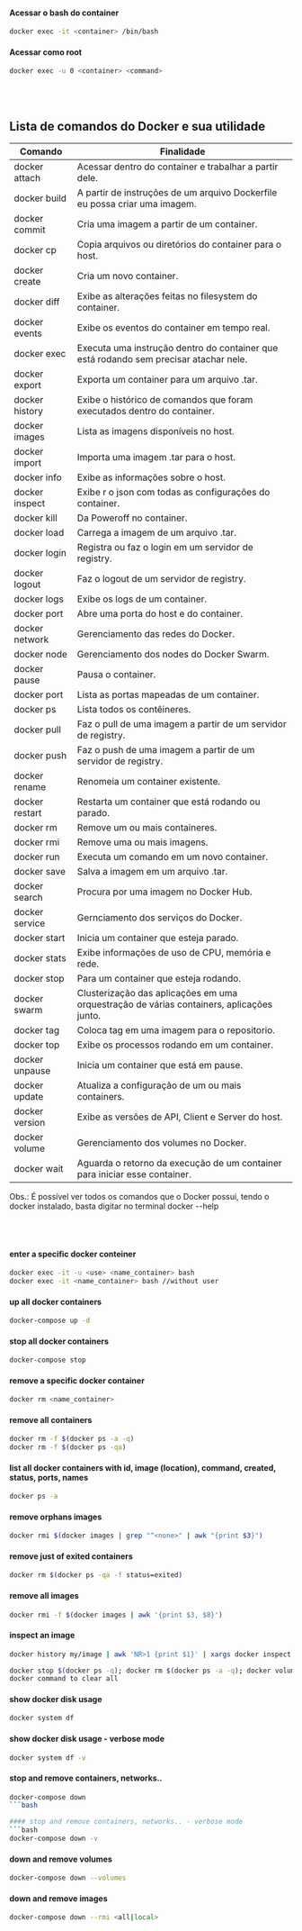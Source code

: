 #### Acessar o bash do container
```bash
docker exec -it <container> /bin/bash
```
#### Acessar como root
```bash
docker exec -u 0 <container> <command>
```

<br><br>

## Lista de comandos do Docker e sua utilidade

Comando        | Finalidade      
-------------- | -------------------------------
docker attach  |Acessar dentro do container e trabalhar a partir dele. 
docker build   |A partir de instruções de um arquivo Dockerfile eu possa criar uma imagem. 
docker commit  |Cria uma imagem a partir de um container.
docker cp      |Copia arquivos ou diretórios do container para o host.
docker create  |Cria um novo container.
docker diff    |Exibe as alterações feitas no filesystem do container.
docker events  |Exibe os eventos do container em tempo real.
docker exec    |Executa uma instrução dentro do container que está rodando sem precisar atachar nele.
docker export  |Exporta um container para um arquivo .tar.
docker history |Exibe o histórico de comandos que foram executados dentro do container.
docker images  |Lista as imagens disponíveis no host.
docker import  |Importa uma imagem .tar para o host.
docker info    |Exibe as informações sobre o host.
docker inspect |Exibe r o json com todas as configurações do container.
docker kill    |Da Poweroff no container.
docker load    |Carrega a imagem de um arquivo .tar.
docker login   |Registra ou faz o login em um servidor de registry.
docker logout  |Faz o logout de um servidor de registry.
docker logs    |Exibe os logs de um container.
docker port    |Abre uma porta do host e do container.
docker network |Gerenciamento das redes do Docker.
docker node    |Gerenciamento dos nodes do Docker Swarm.
docker pause   |Pausa o container.
docker port    |Lista as portas mapeadas de um container.
docker ps      | Lista todos os contêineres.
docker pull    |Faz o pull de uma imagem a partir de um servidor de registry.
docker push    |Faz o push de uma imagem a partir de um servidor de registry.
docker rename  |Renomeia um container existente.
docker restart |Restarta um container que está rodando ou parado.
docker rm      |Remove um ou mais containeres.
docker rmi     |Remove uma ou mais imagens.
docker run     |Executa um comando em um novo container.
docker save    |Salva a imagem em um arquivo .tar.
docker search  |Procura por uma imagem no Docker Hub.
docker service |Gernciamento dos serviços do Docker.
docker start   |Inicia um container que esteja parado.
docker stats   |Exibe informações de uso de CPU, memória e rede.
docker stop    |Para um container que esteja rodando.
docker swarm   |Clusterização das aplicações em uma orquestração de várias containers, aplicações junto.
docker tag     |Coloca tag em uma imagem para o repositorio.
docker top     |Exibe os processos rodando em um container.
docker unpause |Inicia um container que está em pause.
docker update  |Atualiza a configuração de um ou mais containers.
docker version |Exibe as versões de API, Client e Server do host.
docker volume  |Gerenciamento dos volumes no Docker.
docker wait    |Aguarda o retorno da execução de um container para iniciar esse container.

Obs.: É possível ver todos os comandos que o Docker possui, tendo o docker instalado, basta digitar no terminal docker --help


<br><br>


#### enter a specific docker conteiner
```bash
docker exec -it -u <use> <name_container> bash
docker exec -it <name_container> bash //without user
```

#### up all docker containers
```bash
docker-compose up -d
```

#### stop all docker containers
```bash
docker-compose stop
```

#### remove a specific docker container
```bash
docker rm <name_container>
```

#### remove all containers
```bash
docker rm -f $(docker ps -a -q)
docker rm -f $(docker ps -qa)
```

#### list all docker containers with id, image (location), command, created, status, ports, names
```bash
docker ps -a
```

#### remove orphans images
```bash
docker rmi $(docker images | grep "^<none>" | awk "{print $3}")
```

#### remove just of exited containers
```bash
docker rm $(docker ps -qa -f status=exited)
```

#### remove all images
```bash
docker rmi -f $(docker images | awk '{print $3, $8}')
```

#### inspect an image
```bash
docker history my/image | awk 'NR>1 {print $1}' | xargs docker inspect --format '{{ ((index .ContainerConfig.Cmd ) 0) }}'

docker stop $(docker ps -q); docker rm $(docker ps -a -q); docker volume rm $(docker volume ls -q); docker rmi $(docker images -q); docker network rm $(docker network ls -q);
docker command to clear all
```

#### show docker disk usage
```bash
docker system df
```

#### show docker disk usage - verbose mode
```bash
docker system df -v
```

#### stop and remove containers, networks..
```bash
docker-compose down 
```bash

#### stop and remove containers, networks.. - verbose mode
```bash
docker-compose down -v
```

#### down and remove volumes
```bash
docker-compose down --volumes 
```

#### down and remove images
```bash
docker-compose down --rmi <all|local> 
```
